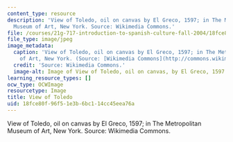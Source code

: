 ```yaml
---
content_type: resource
description: 'View of Toledo, oil on canvas by El Greco, 1597; in The Metropolitan
  Museum of Art, New York. Source: Wikimedia Commons.'
file: /courses/21g-717-introduction-to-spanish-culture-fall-2004/18fce80f96f51e3b6bc114cc45eea76a_21g-717f04.jpg
file_type: image/jpeg
image_metadata:
  caption: 'View of Toledo, oil on canvas by El Greco, 1597; in The Metropolitan Museum
    of Art, New York. (Source: [Wikimedia Commons](http://commons.wikimedia.org/wiki/Image:El_Greco_View_of_Toledo.jpg).)'
  credit: 'Source: Wikimedia Commons.'
  image-alt: Image of View of Toledo, oil on canvas, by El Greco, 1597.
learning_resource_types: []
ocw_type: OCWImage
resourcetype: Image
title: View of Toledo
uid: 18fce80f-96f5-1e3b-6bc1-14cc45eea76a
---
```

View of Toledo, oil on canvas by El Greco, 1597; in The Metropolitan Museum of Art, New York. Source: Wikimedia Commons.


